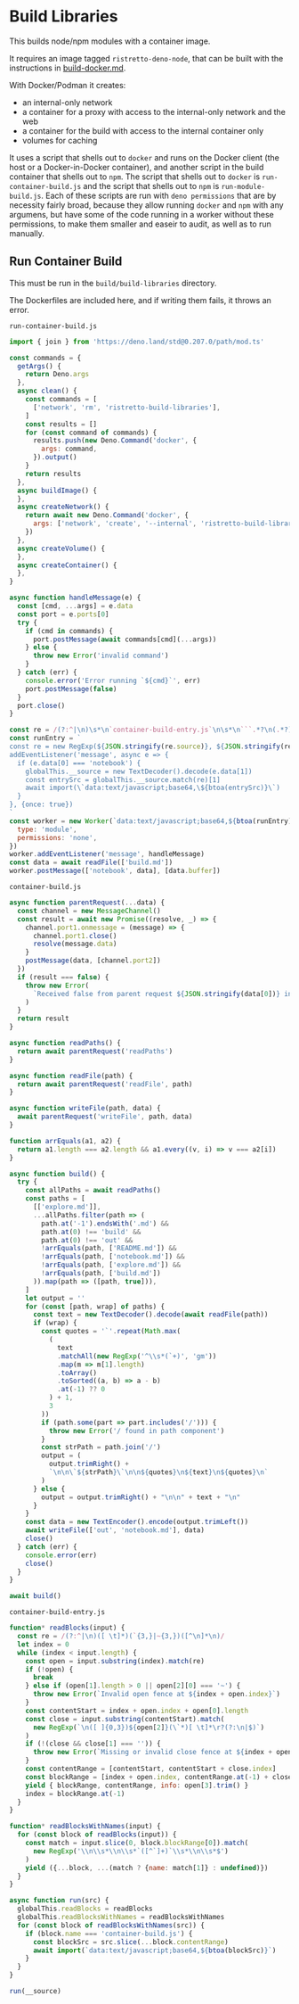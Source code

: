 # Build Libraries

This builds node/npm modules with a container image.

It requires an image tagged `ristretto-deno-node`, that can be built with the instructions in [build-docker.md](build-docker.md).

With Docker/Podman it creates:

- an internal-only network
- a container for a proxy with access to the internal-only network and the web
- a container for the build with access to the internal container only
- volumes for caching

It uses a script that shells out to `docker` and runs on the Docker client (the host or a Docker-in-Docker container), and another script in the build container that shells out to `npm`. The script that shells out to `docker` is `run-container-build.js` and the script that shells out to `npm` is `run-module-build.js`. Each of these scripts are run with `deno permissions` that are by necessity fairly broad, because they allow running `docker` and `npm` with any argumens, but have some of the code running in a worker without these permissions, to make them smaller and easeir to audit, as well as to run manually.

## Run Container Build

This must be run in the `build/build-libraries` directory.

The Dockerfiles are included here, and if writing them fails, it throws an error.

`run-container-build.js`

```js
import { join } from 'https://deno.land/std@0.207.0/path/mod.ts'

const commands = {
  getArgs() {
    return Deno.args
  },
  async clean() {
    const commands = [
      ['network', 'rm', 'ristretto-build-libraries'],
    ]
    const results = []
    for (const command of commands) {
      results.push(new Deno.Command('docker', {
        args: command,
      }).output()
    }
    return results
  },
  async buildImage() {
  },
  async createNetwork() {
    return await new Deno.Command('docker', {
      args: ['network', 'create', '--internal', 'ristretto-build-libraries'],
    })
  },
  async createVolume() {
  },
  async createContainer() {
  },
}

async function handleMessage(e) {
  const [cmd, ...args] = e.data
  const port = e.ports[0]
  try {
    if (cmd in commands) {
      port.postMessage(await commands[cmd](...args))
    } else {
      throw new Error('invalid command')
    }
  } catch (err) {
    console.error('Error running `${cmd}`', err)
    port.postMessage(false)
  }
  port.close()
}

const re = /(?:^|\n)\s*\n`container-build-entry.js`\n\s*\n```.*?\n(.*?)```\s*(?:\n|$)/s
const runEntry = `
const re = new RegExp(${JSON.stringify(re.source)}, ${JSON.stringify(re.flags)})
addEventListener('message', async e => {
  if (e.data[0] === 'notebook') {
    globalThis.__source = new TextDecoder().decode(e.data[1])
    const entrySrc = globalThis.__source.match(re)[1]
    await import(\`data:text/javascript;base64,\${btoa(entrySrc)}\`)
  }
}, {once: true})
`
const worker = new Worker(`data:text/javascript;base64,${btoa(runEntry)}`, {
  type: 'module',
  permissions: 'none',
})
worker.addEventListener('message', handleMessage)
const data = await readFile(['build.md'])
worker.postMessage(['notebook', data], [data.buffer])
```

`container-build.js`

```js
async function parentRequest(...data) {
  const channel = new MessageChannel()
  const result = await new Promise((resolve, _) => {
    channel.port1.onmessage = (message) => {
      channel.port1.close()
      resolve(message.data)
    }
    postMessage(data, [channel.port2])
  })
  if (result === false) {
    throw new Error(
      `Received false from parent request ${JSON.stringify(data[0])} in worker`
    )
  }
  return result
}

async function readPaths() {
  return await parentRequest('readPaths')
}

async function readFile(path) {
  return await parentRequest('readFile', path)
}

async function writeFile(path, data) {
  await parentRequest('writeFile', path, data)
}

function arrEquals(a1, a2) {
  return a1.length === a2.length && a1.every((v, i) => v === a2[i])
}

async function build() {
  try {
    const allPaths = await readPaths()
    const paths = [
      [['explore.md']],
      ...allPaths.filter(path => (
        path.at('-1').endsWith('.md') &&
        path.at(0) !== 'build' &&
        path.at(0) !== 'out' &&
        !arrEquals(path, ['README.md']) &&
        !arrEquals(path, ['notebook.md']) &&
        !arrEquals(path, ['explore.md']) &&
        !arrEquals(path, ['build.md'])
      )).map(path => ([path, true])),
    ]
    let output = ''
    for (const [path, wrap] of paths) {
      const text = new TextDecoder().decode(await readFile(path))
      if (wrap) {
        const quotes = '`'.repeat(Math.max(
          (
            text
            .matchAll(new RegExp('^\\s*(`+)', 'gm'))
            .map(m => m[1].length)
            .toArray()
            .toSorted((a, b) => a - b)
            .at(-1) ?? 0
          ) + 1,
          3
        ))
        if (path.some(part => part.includes('/'))) {
          throw new Error('/ found in path component')
        }
        const strPath = path.join('/')
        output = (
          output.trimRight() +
          `\n\n\`${strPath}\`\n\n${quotes}\n${text}\n${quotes}\n`
        )
      } else {
        output = output.trimRight() + "\n\n" + text + "\n"
      }
    }
    const data = new TextEncoder().encode(output.trimLeft())
    await writeFile(['out', 'notebook.md'], data)
    close()
  } catch (err) {
    console.error(err)
    close()
  }
}

await build()
```

`container-build-entry.js`

```js
function* readBlocks(input) {
  const re = /(?:^|\n)([ \t]*)(`{3,}|~{3,})([^\n]*\n)/
  let index = 0
  while (index < input.length) {
    const open = input.substring(index).match(re)
    if (!open) {
      break
    } else if (open[1].length > 0 || open[2][0] === '~') {
      throw new Error(`Invalid open fence at ${index + open.index}`)
    }
    const contentStart = index + open.index + open[0].length
    const close = input.substring(contentStart).match(
      new RegExp(`\n([ ]{0,3})${open[2]}(\`*)[ \t]*\r?(?:\n|$)`)
    )
    if (!(close && close[1] === '')) {
      throw new Error(`Missing or invalid close fence at ${index + open.index}`)
    }
    const contentRange = [contentStart, contentStart + close.index]
    const blockRange = [index + open.index, contentRange.at(-1) + close[0].length]
    yield { blockRange, contentRange, info: open[3].trim() }
    index = blockRange.at(-1)
  }
}

function* readBlocksWithNames(input) {
  for (const block of readBlocks(input)) {
    const match = input.slice(0, block.blockRange[0]).match(
      new RegExp('\\n\\s*\\n\\s*`([^`]+)`\\s*\\n\\s*$')
    )
    yield ({...block, ...(match ? {name: match[1]} : undefined)})
  }
}

async function run(src) {
  globalThis.readBlocks = readBlocks
  globalThis.readBlocksWithNames = readBlocksWithNames
  for (const block of readBlocksWithNames(src)) {
    if (block.name === 'container-build.js') {
      const blockSrc = src.slice(...block.contentRange)
      await import(`data:text/javascript;base64,${btoa(blockSrc)}`)
    }
  }
}

run(__source)
```
